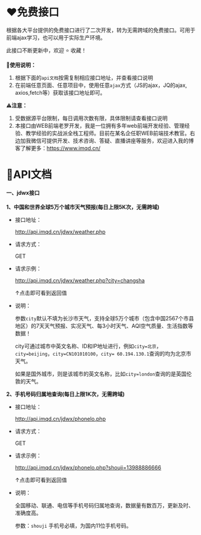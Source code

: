 # :heart:免费接口

根据各大平台提供的免费接口进行了二次开发，转为无需跨域的免费接口。可用于前端ajax学习，也可以用于实际生产环境。

此接口不断更新中，欢迎 :star: 收藏！

:rainbow:**使用说明：**

1. 根据下面的`api文档`按需复制相应接口地址，并查看接口说明
2. 在前端任意页面、任意项目中，使用任意`ajax`方式（JS的ajax，JQ的ajax, axios,fetch等）获取该接口地址即可。

:warning:**注意：**

1. 受数据源平台限制，每日调用次数有限，具体限制请查看接口说明
2. 本接口由WEB前端老罗开发，我是一位拥有多年web前端开发经验、管理经验、教学经验的实战派全栈工程师。目前在某名企任职WEB前端技术教官。右边加我微信可提供开发、技术咨询、答疑、直播讲座等服务，欢迎进入我的博客了解更多：https://www.imqd.cn/

# :100:API文档

#### 一、jdwx接口

**1、中国和世界全球5万个城市天气预报(每日上限5K次，无需跨域)**

- 接口地址：

  http://api.imqd.cn/jdwx/weather.php

- 请求方式：

  GET

- 请求示例：

  http://api.imqd.cn/jdwx/weather.php?city=changsha

  ↑点击即可看到返回值

- 说明：

  参数`city`默认不填为长沙市天气，支持全球5万个城市（包含中国2567个市县地区）的7天天气预报、实况天气、每3小时天气、AQI空气质量、生活指数等数据！

  city可通过城市中英文名称、ID和IP地址进行，例如`city=北京`，`city=beijing`，`city=CN101010100`，`city= 60.194.130.1`查询的均为北京市天气。

  如果是国外城市，则是该城市的英文名称，比如`city=london`查询的是英国伦敦的天气。

**2、手机号码归属地查询(每日上限1K次，无需跨域)**

- 接口地址：

  http://api.imqd.cn/jdwx/phonelo.php

- 请求方式：

  GET

- 请求示例：

  http://api.imqd.cn/jdwx/phonelo.php?shouji=13988886666 

  ↑点击即可看到返回值

- 说明：

  全国移动、联通、电信等手机号码归属地查询，数据量有数百万，更新及时、准确度高。
  
  参数：`shouji` 手机号必填，为国内11位手机号码。

